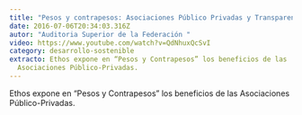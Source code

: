 ```yaml
---
title: "Pesos y contrapesos: Asociaciones Público Privadas y Transparencia"
date: 2016-07-06T20:34:03.316Z
autor: "Auditoria Superior de la Federación "
video: https://www.youtube.com/watch?v=QdNhuxQcSvI
category: desarrollo-sostenible
extracto: Ethos expone en “Pesos y Contrapesos” los beneficios de las
  Asociaciones Público-Privadas.
---
```

Ethos expone en “Pesos y Contrapesos” los beneficios de las Asociaciones Público-Privadas.